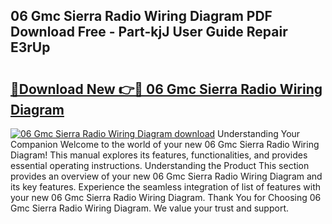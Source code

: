 ## 06 Gmc Sierra Radio Wiring Diagram PDF Download Free - Part-kjJ User Guide Repair E3rUp

# <h2><a href="http://dfpblr.blite.top/?on=06+Gmc+Sierra+Radio+Wiring+Diagram">🔗Download New 👉🔴 06 Gmc Sierra Radio Wiring Diagram</a></h2>

[![06 Gmc Sierra Radio Wiring Diagram download](https://i.imgur.com/lujVjoI.png)](http://dfpblr.blite.top/?on=06+Gmc+Sierra+Radio+Wiring+Diagram)
Understanding Your Companion Welcome to the world of your new 06 Gmc Sierra Radio Wiring Diagram! This manual explores its features, functionalities, and provides essential operating instructions. Understanding the Product This section provides an overview of your new 06 Gmc Sierra Radio Wiring Diagram and its key features. Experience the seamless integration of list of features with your new 06 Gmc Sierra Radio Wiring Diagram. Thank You for Choosing 06 Gmc Sierra Radio Wiring Diagram. We value your trust and support.
